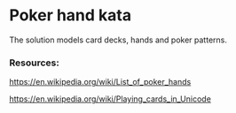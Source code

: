 # Poker hand kata

The solution models card decks, hands and poker patterns.

### Resources:

https://en.wikipedia.org/wiki/List_of_poker_hands

https://en.wikipedia.org/wiki/Playing_cards_in_Unicode